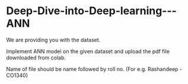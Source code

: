 # Deep-Dive-into-Deep-learning---ANN

We are providing you with the dataset.

Implement ANN model on the given dataset and upload the pdf file downloaded from colab.

Name of file should be name followed by roll no. (For e.g. Rashandeep - CO1340)

